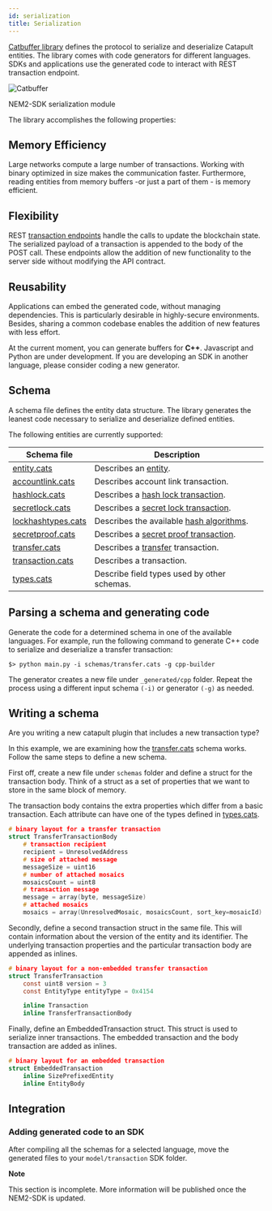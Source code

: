 ```yaml
---
id: serialization
title: Serialization
---
```

[Catbuffer library](https://github.com/nemtech/catbuffer) defines the protocol to serialize and deserialize Catapult entities. The library comes with code generators for different languages. SDKs and applications use the generated code to interact with REST transaction endpoint.

![Catbuffer](/img/catbuffer.png "Catbuffer")

<p class=caption>NEM2-SDK serialization module</p>

The library accomplishes the following properties:

## Memory Efficiency

Large networks compute a large number of transactions. Working with binary optimized in size makes the communication faster. Furthermore, reading entities from memory buffers -or just a part of them - is memory efficient.

## Flexibility

REST [transaction endpoints](https://nemtech.github.io/api/endpoints.html#operation/announceTransaction) handle the calls to update the blockchain state. The serialized payload of a transaction is appended to the body of the POST call. These endpoints allow the addition of new functionality to the server side without modifying the API contract.

## Reusability

Applications can embed the generated code, without managing dependencies. This is particularly desirable in highly-secure environments. Besides, sharing a common codebase enables the addition of new features with less effort.

At the current moment, you can generate buffers for **C++**. Javascript and Python are under development. If you are developing an SDK in another language, please consider coding a new generator.

## Schema

A schema file defines the entity data structure. The library generates the leanest code necessary to serialize and deserialize defined entities.

The following entities are currently supported:

**Schema file** |	**Description**
----------------|-------------------
[entity.cats](https://github.com/nemtech/catbuffer/blob/master/schemas/entity.cats) |	Describes an [entity](../protocol/transaction.md#transaction-types).
[accountlink.cats](https://github.com/nemtech/catbuffer/blob/master/schemas/accountlink.cats) |	Describes account link transaction.
[hashlock.cats](https://github.com/nemtech/catbuffer/blob/master/schemas/hashlock.cats) |	Describes a [hash lock transaction](../built-in-features/aggregate-transaction.md#hashlocktransaction).
[secretlock.cats](https://github.com/nemtech/catbuffer/blob/master/schemas/secretlock.cats) |	Describes a [secret lock transaction](../built-in-features/aggregate-transaction.md#secretlocktransaction).
[lockhashtypes.cats](https://github.com/nemtech/catbuffer/blob/master/schemas/lockhashtypes.cats) |	Describes the available [hash algorithms](../built-in-features/cross-chain-swaps.md#secretlocktransaction).
[secretproof.cats](https://github.com/nemtech/catbuffer/blob/master/schemas/secretproof.cats) |	Describes a [secret proof transaction](../built-in-features/cross-chain-swaps.md#secretprooftransaction).
[transfer.cats](https://github.com/nemtech/catbuffer/blob/master/schemas/transfer.cats) |	Describes a [transfer](../built-in-features/transfer-transaction.md#transfertransaction) transaction.
[transaction.cats](https://github.com/nemtech/catbuffer/blob/master/schemas/transaction.cats) | Describes a transaction.
[types.cats](https://github.com/nemtech/catbuffer/blob/master/schemas/types.cats) |	Describe field types used by other schemas.

## Parsing a schema and generating code

Generate the code for a determined schema in one of the available languages. For example, run the following command to generate C++ code to serialize and deserialize a transfer transaction:

```
$> python main.py -i schemas/transfer.cats -g cpp-builder
```
The generator creates a new file under `_generated/cpp` folder. Repeat the process using a different input schema `(-i)` or generator `(-g)` as needed.

## Writing a schema

Are you writing a new catapult plugin that includes a new transaction type?

In this example, we are examining how the [transfer.cats](https://github.com/nemtech/catbuffer/blob/master/schemas/transfer.cats) schema works. Follow the same steps to define a new schema.

First off, create a new file under `schemas` folder and define a struct for the transaction body. Think of a struct as a set of properties that we want to store in the same block of memory.

The transaction body contains the extra properties which differ from a basic transaction. Each attribute can have one of the types defined in [types.cats](https://github.com/nemtech/catbuffer/blob/master/schemas/types.cats).

```c
# binary layout for a transfer transaction
struct TransferTransactionBody
    # transaction recipient
    recipient = UnresolvedAddress
    # size of attached message
    messageSize = uint16
    # number of attached mosaics
    mosaicsCount = uint8
    # transaction message
    message = array(byte, messageSize)
    # attached mosaics
    mosaics = array(UnresolvedMosaic, mosaicsCount, sort_key=mosaicId)
```

Secondly, define a second transaction struct in the same file. This will contain information about the version of the entity and its identifier. The underlying transaction properties and the particular transaction body are appended as inlines.

```c
# binary layout for a non-embedded transfer transaction
struct TransferTransaction
    const uint8 version = 3
    const EntityType entityType = 0x4154

    inline Transaction
    inline TransferTransactionBody
```

Finally, define an EmbeddedTransaction struct. This struct is used to serialize inner transactions. The embedded transaction and the body transaction are added as inlines.

```c
# binary layout for an embedded transaction
struct EmbeddedTransaction
    inline SizePrefixedEntity
    inline EntityBody
```

## Integration

### Adding generated code to an SDK

After compiling all the schemas for a selected language, move the generated files to your `model/transaction` SDK folder.

<div class=info>

**Note**

This section is incomplete. More information will be published once the NEM2-SDK is updated.

</div>
